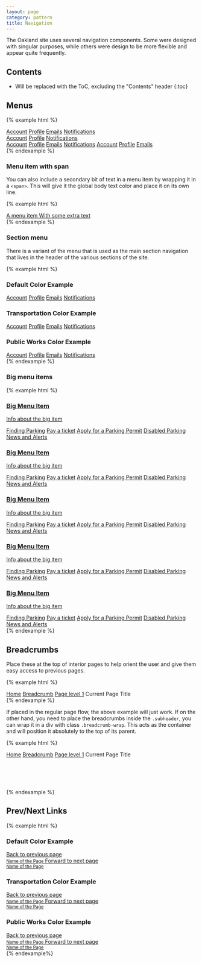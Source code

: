 ```yaml
---
layout: page
category: pattern
title: Navigation
---
```


The Oakland site uses several navigation components. Some were designed with singular purposes, while others were design to be more flexible and appear quite frequently.

## Contents

* Will be replaced with the ToC, excluding the "Contents" header
{:toc}

## Menus

<!-- A menu is a vertical list of navigational links. **A menu's width and placement must be set by you.** If you like, just use our grid columns as a parent and manually place menus in their own columns. Otherwise, apply a custom `width`. -->

{% example html %}
<div class="container">
  <div class="grid-row">
    <nav class="menu one-third">
      <a class="menu-item" href="#">Account</a>
      <a class="menu-item" href="#">Profile</a>
      <a class="menu-item" href="#">Emails</a>
      <a class="menu-item" href="#">Notifications</a>
    </nav>
    <nav class="menu one-third">
      <a class="menu-item" href="#">Account</a>
      <a class="menu-item" href="#">Profile</a>
      <a class="menu-item" href="#">Notifications</a>
    </nav>
    <nav class="menu one-third">
      <a class="menu-item" href="#">Account</a>
      <a class="menu-item" href="#">Profile</a>
      <a class="menu-item" href="#">Emails</a>
      <a class="menu-item" href="#">Notifications</a>
      <a class="menu-item" href="#">Account</a>
      <a class="menu-item" href="#">Profile</a>
      <a class="menu-item" href="#">Emails</a>
    </nav>
  </div>
</div>
{% endexample %}

### Menu item with span

You can also include a secondary bit of text in a menu item by wrapping it in a `<span>`. This will give it the global body text color and place it on its own line.

{% example html %}
<div class="container">
  <div class="grid-row">
    <div class="one-third">
      <a href="#" class="menu-item">
        A menu item
        <span>With some extra text</span>
      </a>
    </div>
  </div>
</div>
{% endexample %}

### Section menu

There is a variant of the menu that is used as the main section navigation that lives in the header of the various sections of the site.


{% example html %}
<h3>Default Color Example</h3>
<div class="docs-bg">
  <div class="grid-row">
    <nav class="section-menu one-fourth">
      <a class="menu-item" href="#">Account</a>
      <a class="menu-item" href="#">Profile</a>
      <a class="menu-item" href="#">Emails</a>
      <a class="menu-item" href="#">Notifications</a>
    </nav>
  </div>
</div>
<h3>Transportation Color Example</h3>
<div class="docs-bg transportation">
  <div class="grid-row">
    <nav class="section-menu one-fourth">
      <a class="menu-item" href="#">Account</a>
      <a class="menu-item" href="#">Profile</a>
      <a class="menu-item" href="#">Emails</a>
      <a class="menu-item" href="#">Notifications</a>
    </nav>
  </div>
</div>
<h3>Public Works Color Example</h3>
<div class="docs-bg public-works">
  <div class="grid-row">
    <nav class="section-menu one-fourth">
      <a class="menu-item" href="#">Account</a>
      <a class="menu-item" href="#">Profile</a>
      <a class="menu-item" href="#">Emails</a>
      <a class="menu-item" href="#">Notifications</a>
    </nav>
  </div>
</div>
{% endexample %}

### Big menu items

{% example html %}
<div class="container">
  <nav class="big-menu">
    <div class="menu-item">
      <a href="#">
        <h3>Big Menu Item</h3>
        <p>Info about the big item</p>
      </a>
      <div class="big-menu-group grid-row">
        <a href="#" class="one-third">Finding Parking</a>
        <a href="#" class="one-third">Pay a ticket</a>
        <a href="#" class="one-third">Apply for a Parking Permit</a>
        <a href="#" class="one-third">Disabled Parking</a>
        <a href="#" class="one-third">News and Alerts</a>
      </div>
    </div>
    <div class="menu-item">
      <a href="#">
        <h3>Big Menu Item</h3>
        <p>Info about the big item</p>
      </a>
      <div class="big-menu-group grid-row">
        <a href="#" class="one-third">Finding Parking</a>
        <a href="#" class="one-third">Pay a ticket</a>
        <a href="#" class="one-third">Apply for a Parking Permit</a>
        <a href="#" class="one-third">Disabled Parking</a>
        <a href="#" class="one-third">News and Alerts</a>
      </div>
    </div>
    <div class="menu-item">
      <a href="#">
        <h3>Big Menu Item</h3>
        <p>Info about the big item</p>
      </a>
      <div class="big-menu-group grid-row">
        <a href="#" class="one-third">Finding Parking</a>
        <a href="#" class="one-third">Pay a ticket</a>
        <a href="#" class="one-third">Apply for a Parking Permit</a>
        <a href="#" class="one-third">Disabled Parking</a>
        <a href="#" class="one-third">News and Alerts</a>
      </div>
    </div>
    <div class="menu-item">
      <a href="#">
        <h3>Big Menu Item</h3>
        <p>Info about the big item</p>
      </a>
      <div class="big-menu-group grid-row">
        <a href="#" class="one-third">Finding Parking</a>
        <a href="#" class="one-third">Pay a ticket</a>
        <a href="#" class="one-third">Apply for a Parking Permit</a>
        <a href="#" class="one-third">Disabled Parking</a>
        <a href="#" class="one-third">News and Alerts</a>
      </div>
    </div>
    <div class="menu-item">
      <a href="#">
        <h3>Big Menu Item</h3>
        <p>Info about the big item</p>
      </a>
      <div class="big-menu-group grid-row">
        <a href="#" class="one-third">Finding Parking</a>
        <a href="#" class="one-third">Pay a ticket</a>
        <a href="#" class="one-third">Apply for a Parking Permit</a>
        <a href="#" class="one-third">Disabled Parking</a>
        <a href="#" class="one-third">News and Alerts</a>
      </div>
    </div>
  </nav>
</div>
{% endexample %}

## Breadcrumbs

Place these at the top of interior pages to help orient the user and give them easy access to previous pages.

{% example html %}
<div class="container">
<nav class="breadcrumbs">
  <a href="#">Home</a>
  <a href="#">Breadcrumb</a>
  <a href="#">Page level 1</a>
  <span>Current Page Title</span>
</nav>
</div>
{% endexample %}

If placed in the regular page flow, the above example will just work. If on the other hand, you need to place the breadcrumbs inside the `.subheader`, you can wrap it in a div with class `.breadcrumb-wrap`. This acts as the container and will position it absolutely to the top of its parent.

{% example html %}
<div class="transportation">
<div class="subheader" style="height: 100px;">
<div class="breadcrumb-wrap">
  <nav class="breadcrumbs">
    <a href="#">Home</a>
    <a href="#">Breadcrumb</a>
    <a href="#">Page level 1</a>
    <span>Current Page Title</span>
  </nav>
</div>
</div>
</div>
{% endexample %}

## Prev/Next Links

{% example html %}
<h3>Default Color Example</h3>
<footer class="content-footer pager-footer">
  <div class="previous-next-links container clearfix">
    <a class="prev-link" href="#">
      <span class="lnr lnr-arrow-left"></span>
      <span class="prev-next-text">Back to previous page</span>
      <br>
      <small class="prev-next-small">Name of the Page</small>
    </a>
    <a class="next-link" href="#">
      <span class="prev-next-text">Forward to next page</span>
      <span class="lnr lnr-arrow-right"></span>
      <br>
      <small class="prev-next-small">Name of the Page</small>
    </a>  </div>
</footer>
<h3>Transportation Color Example</h3>
<footer class="content-footer pager-footer transportation">
  <div class="previous-next-links container clearfix">
    <a class="prev-link" href="#">
      <span class="lnr lnr-arrow-left"></span>
      <span class="prev-next-text">Back to previous page</span>
      <br>
      <small class="prev-next-small">Name of the Page</small>
    </a>
    <a class="next-link" href="#">
      <span class="prev-next-text">Forward to next page</span>
      <span class="lnr lnr-arrow-right"></span>
      <br>
      <small class="prev-next-small">Name of the Page</small>
    </a>  </div>
</footer>
<h3>Public Works Color Example</h3>
<footer class="content-footer pager-footer public-works">
  <div class="previous-next-links container clearfix">
    <a class="prev-link" href="#">
      <span class="lnr lnr-arrow-left"></span>
      <span class="prev-next-text">Back to previous page</span>
      <br>
      <small class="prev-next-small">Name of the Page</small>
    </a>
    <a class="next-link" href="#">
      <span class="prev-next-text">Forward to next page</span>
      <span class="lnr lnr-arrow-right"></span>
      <br>
      <small class="prev-next-small">Name of the Page</small>
    </a>
  </div>
</footer>
{% endexample%}
